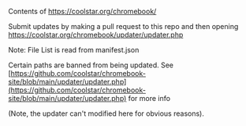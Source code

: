 Contents of https://coolstar.org/chromebook/

Submit updates by making a pull request to this repo and then opening https://coolstar.org/chromebook/updater/updater.php

Note: File List is read from manifest.json

Certain paths are banned from being updated. See [https://github.com/coolstar/chromebook-site/blob/main/updater/updater.php](https://github.com/coolstar/chromebook-site/blob/main/updater/updater.php) for more info

(Note, the updater can't modified here for obvious reasons).
